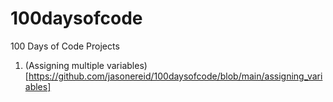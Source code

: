 # 100daysofcode
100 Days of Code Projects

1. (Assigning multiple variables)[https://github.com/jasonereid/100daysofcode/blob/main/assigning_variables]
